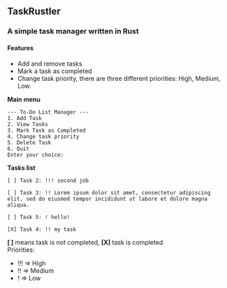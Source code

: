 ## TaskRustler
### A simple task manager written in Rust

#### Features

- Add and remove tasks
- Mark a task as completed
- Change task priority, there are three different priorities: High, Medium, Low.

__Main menu__
```
--- To-Do List Manager ---
1. Add Task
2. View Tasks
3. Mark Task as Completed
4. Change task priority
5. Delete Task
6. Quit
Enter your choice: 
```

__Tasks list__
```
[ ] Task 2: !!! second job

[ ] Task 3: !! Lorem ipsum dolor sit amet, consectetur adipiscing elit, sed do eiusmod tempor incididunt ut labore et dolore magna aliqua.

[ ] Task 5: ! hello!

[X] Task 4: !! my task

```
__[ ]__ means task is not completed, __[X]__ task is completed  
Priorities:  
- !!! => High
- !! => Medium
- ! => Low
